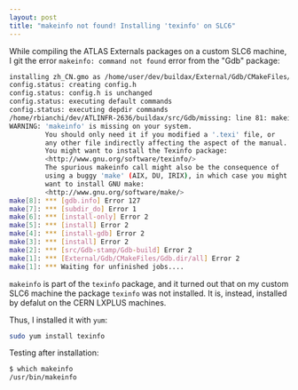 ```yaml
---
layout: post
title: "makeinfo not found! Installing 'texinfo' on SLC6"
---
```


While compiling the ATLAS Externals packages on a custom SLC6 machine, I git the error `makeinfo: command not found` error from the "Gdb" package:

```bash
installing zh_CN.gmo as /home/user/dev/buildax/External/Gdb/CMakeFiles/GdbBuild/share/locale/zh_CN/LC_MESSAGES/opcodes.mo
config.status: creating config.h
config.status: config.h is unchanged
config.status: executing default commands
config.status: executing depdir commands
/home/rbianchi/dev/ATLINFR-2636/buildax/src/Gdb/missing: line 81: makeinfo: command not found
WARNING: 'makeinfo' is missing on your system.
         You should only need it if you modified a '.texi' file, or
         any other file indirectly affecting the aspect of the manual.
         You might want to install the Texinfo package:
         <http://www.gnu.org/software/texinfo/>
         The spurious makeinfo call might also be the consequence of
         using a buggy 'make' (AIX, DU, IRIX), in which case you might
         want to install GNU make:
         <http://www.gnu.org/software/make/>
make[8]: *** [gdb.info] Error 127
make[7]: *** [subdir_do] Error 1
make[6]: *** [install-only] Error 2
make[5]: *** [install] Error 2
make[4]: *** [install-gdb] Error 2
make[3]: *** [install] Error 2
make[2]: *** [src/Gdb-stamp/Gdb-build] Error 2
make[1]: *** [External/Gdb/CMakeFiles/Gdb.dir/all] Error 2
make[1]: *** Waiting for unfinished jobs....
```

`makeinfo` is part of the `texinfo` package, and it turned out that on my custom SLC6 machine the package `texinfo` was not installed. It is, instead, installed by defalut on the CERN LXPLUS machines.

Thus, I installed it with `yum`:

```bash
sudo yum install texinfo
```

Testing after installation:

```bash
$ which makeinfo
/usr/bin/makeinfo
```
